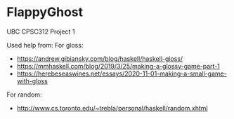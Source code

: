 # FlappyGhost
UBC CPSC312 Project 1





Used help from:
For gloss:
- https://andrew.gibiansky.com/blog/haskell/haskell-gloss/
- https://mmhaskell.com/blog/2019/3/25/making-a-glossy-game-part-1
- https://herebeseaswines.net/essays/2020-11-01-making-a-small-game-with-gloss

For random:
- http://www.cs.toronto.edu/~trebla/personal/haskell/random.xhtml